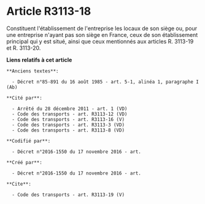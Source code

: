 # Article R3113-18

Constituent l'établissement de l'entreprise les locaux de son siège ou, pour une entreprise n'ayant pas son siège en France,
ceux de son établissement principal qui y est situé, ainsi que ceux mentionnés aux articles R. 3113-19 et R. 3113-20.

**Liens relatifs à cet article**

	**Anciens textes**:

	  - Décret n°85-891 du 16 août 1985 - art. 5-1, alinéa 1, paragraphe I  (Ab)

	**Cité par**:

	  - Arrêté du 28 décembre 2011 - art. 1 (VD)
	  - Code des transports - art. R3113-12 (VD)
	  - Code des transports - art. R3113-16 (V)
	  - Code des transports - art. R3113-3 (VD)
	  - Code des transports - art. R3113-8 (VD)

	**Codifié par**:

	  - Décret n°2016-1550 du 17 novembre 2016 - art.

	**Créé par**:

	  - Décret n°2016-1550 du 17 novembre 2016 - art.

	**Cite**:

	  - Code des transports - art. R3113-19 (V)
